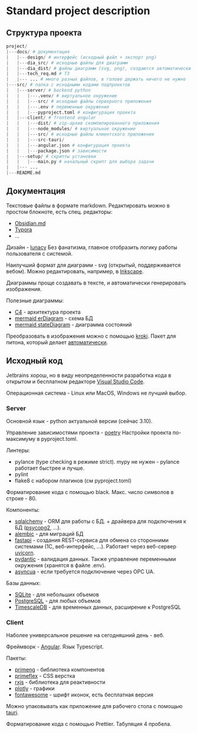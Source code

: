# Standard project description 
## Структура проекта
```py
project/
|---docs/ # документация
|   |---design/ # интерфейс (исходный файл + экспорт png)
|   |---dia_src/ # исходные файлы для диаграмм
|   |---dia_dist/ # файлы диаграмм (svg, png), создаются автоматически
|   |---tech_req.md # ТЗ
|   |--- ... # много разных файлов, в голове держать ничего не нужно
|---src/ # папка с исходными кодами подпроектов
|   |---server/ # backend python
|   |   |---.venv/ # виртуальное окружение
|   |   |---src/ # исходные файлы серверного приложения
|   |   |---.env # переменные окружения
|   |   |---pyproject.toml # конфигурация проекта
|   |---client/ # frontend angular
|   |   |---dist/ # zip-архив скомпилированного приложения
|   |   |---node_modules/ # виртуальное окружение
|   |   |---src/ # исходные файлы клиентского приложения
|   |   |---src-tauri/
|   |   |---angular.json # конфигурация проекта
|   |   |---package.json # зависимости
|   |---setup/ # скрипты установки
|   |   |---main.py # начальный скрипт для выбора задачи
|   |--- ...
|---README.md
```

## Документация

Текстовые файлы в формате markdown. Редактировать можно в простом блокноте, есть спец. редакторы:
- [Obsidian.md](https://obsidian.md/)
- [Typora](https://typora.io/)
- ...

Дизайн - [lunacy](https://icons8.ru/lunacy) Без фанатизма, главное отобразить логику работы пользователя с системой.

Наилучший формат для диаграмм - svg (открытый, поддерживается вебом). Можно редактировать, например, в [Inkscape](https://inkscape.org/ru/).

Диаграммы проще создавать в тексте, и автоматически генерировать изображения.

Полезные диаграммы:
- [C4](https://c4model.com/) - архитектура проекта
- [mermaid erDiagram](https://mermaid-js.github.io/mermaid/#/entityRelationshipDiagram) - схема БД
- [mermaid stateDiagram](stateDiagram) - диаграмма состояний

Преобразовать в изображения можно с помощью [kroki](https://kroki.io/). Пакет для питона, который делает [автоматически](https://github.com/Konstantin-Dudersky/konstantin_docs).

## Исходный код
Jetbrains хорош, но в виду неопределенности разработка кода в открытом и бесплатном редакторе [Visual Studio Code](https://code.visualstudio.com/).

Операционная система - Linux или MacOS, Windows не лучший выбор.

### Server
Основной язык - python актуальной версии (сейчас 3.10).

Управление зависимостями проекта - [poetry](https://python-poetry.org/) Настройки проекта по-максимуму в pyproject.toml.

Линтеры:
- pylance (type checking в режиме strict). mypy не нужен - pylance работает быстрее и лучше.
- pylint
- flake8 с набором плагинов (см pyproject.toml)

Форматирование кода с помощью black. Макс. число символов в строке - 80.

Компоненты:
- [sqlalchemy](https://www.sqlalchemy.org/) - ORM для работы с БД. + драйвера для подключения к БД ([psycopg2](https://pypi.org/project/psycopg2/), ...). 
- [alembic](https://alembic.sqlalchemy.org/en/latest/) - для миграций БД
- [fastapi](https://fastapi.tiangolo.com/) - создания REST-сервиса для обмена со сторонними системами (1С, веб-интерфейс, ...). Работает через веб-сервер [uvicorn](https://www.uvicorn.org/).
- [pydantic](https://pydantic-docs.helpmanual.io/) - валидация данных. Также управление переменными окружения (хранятся в файле .env).
- [asyncua](https://github.com/FreeOpcUa/opcua-asyncio) - если требуется подключение через OPC UA.

Базы данных:
- [SQLite](https://www.sqlite.org/index.html) - для небольших объемов
- [PostgreSQL](https://www.postgresql.org/) - для любых объемов
- [TimescaleDB](https://www.timescale.com/) - для временных данных, расширение к PostgreSQL

### Client
Наболее универсальное решение на сегодняшний день - веб.

Фреймворк - [Angular](https://angular.io/). Язык Typescript.

Пакеты:
- [primeng](https://www.primefaces.org/primeng/) - библиотека компонентов
- [primeflex](https://www.primefaces.org/primeflex/) - CSS верстка
- [rxjs](https://rxjs.dev/) - библиотека для реактивности
- [plotly](https://plotly.com/javascript/) - графики
- [fontawesome](https://fontawesome.com/icons) - шрифт иконок, есть бесплатная версия

Можно упаковывать как приложение для рабочего стола с помощью [tauri](https://tauri.app/).

Форматирование кода с помощью Prettier. Табуляция 4 пробела.
